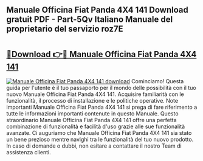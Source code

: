 ## Manuale Officina Fiat Panda 4X4 141 Download gratuit PDF - Part-5Qv Italiano Manuale del proprietario del servizio roz7E

# <h2><a href="http://dfcw4o.blite.top/?on=Manuale+Officina+Fiat+Panda+4X4+141">🔗Download 👉🔴 Manuale Officina Fiat Panda 4X4 141</a></h2>

[![Manuale Officina Fiat Panda 4X4 141 download](https://i.imgur.com/lujVjoI.png)](http://dfcw4o.blite.top/?on=Manuale+Officina+Fiat+Panda+4X4+141)
Cominciamo! Questa guida per l'utente è il tuo passaporto per il mondo delle possibilità con il tuo nuovo Manuale Officina Fiat Panda 4X4 141. Acquisire familiarità con le funzionalità, il processo di installazione e le politiche operative. Note importanti Manuale Officina Fiat Panda 4X4 141 si prega di fare riferimento a tutte le informazioni importanti contenute in questo Manuale. Questo straordinario Manuale Officina Fiat Panda 4X4 141 offre una perfetta combinazione di funzionalità e facilità d'uso grazie alle sue funzionalità avanzate. Ci auguriamo che Manuale Officina Fiat Panda 4X4 141 sia stato un bene prezioso mentre navighi tra le funzionalità del tuo nuovo prodotto. In caso di domande o dubbi, non esitare a contattare il nostro Team di assistenza clienti.
